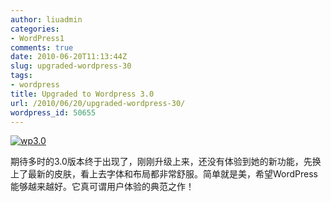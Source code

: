 ```yaml
---
author: liuadmin
categories:
- WordPress1
comments: true
date: 2010-06-20T11:13:44Z
slug: upgraded-wordpress-30
tags:
- wordpress
title: Upgraded to Wordpress 3.0
url: /2010/06/20/upgraded-wordpress-30/
wordpress_id: 50655
---
```


[![wp3.0](http://7bv9gn.com1.z0.glb.clouddn.com/wp-content/uploads/2010/06/wp3.0.png)](http://7bv9gn.com1.z0.glb.clouddn.com/wp-content/uploads/2010/06/wp3.0.png)




期待多时的3.0版本终于出现了，刚刚升级上来，还没有体验到她的新功能，先换上了最新的皮肤，看上去字体和布局都非常舒服。简单就是美，希望WordPress能够越来越好。它真可谓用户体验的典范之作！

